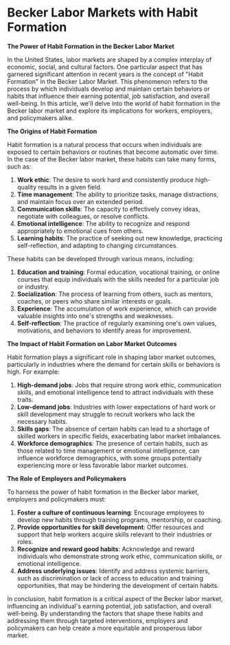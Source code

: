 # Becker Labor Markets with Habit Formation

**The Power of Habit Formation in the Becker Labor Market**

In the United States, labor markets are shaped by a complex interplay of economic, social, and cultural factors. One particular aspect that has garnered significant attention in recent years is the concept of "Habit Formation" in the Becker Labor Market. This phenomenon refers to the process by which individuals develop and maintain certain behaviors or habits that influence their earning potential, job satisfaction, and overall well-being. In this article, we'll delve into the world of habit formation in the Becker labor market and explore its implications for workers, employers, and policymakers alike.

**The Origins of Habit Formation**

Habit formation is a natural process that occurs when individuals are exposed to certain behaviors or routines that become automatic over time. In the case of the Becker labor market, these habits can take many forms, such as:

1. **Work ethic**: The desire to work hard and consistently produce high-quality results in a given field.
2. **Time management**: The ability to prioritize tasks, manage distractions, and maintain focus over an extended period.
3. **Communication skills**: The capacity to effectively convey ideas, negotiate with colleagues, or resolve conflicts.
4. **Emotional intelligence**: The ability to recognize and respond appropriately to emotional cues from others.
5. **Learning habits**: The practice of seeking out new knowledge, practicing self-reflection, and adapting to changing circumstances.

These habits can be developed through various means, including:

1. **Education and training**: Formal education, vocational training, or online courses that equip individuals with the skills needed for a particular job or industry.
2. **Socialization**: The process of learning from others, such as mentors, coaches, or peers who share similar interests or goals.
3. **Experience**: The accumulation of work experience, which can provide valuable insights into one's strengths and weaknesses.
4. **Self-reflection**: The practice of regularly examining one's own values, motivations, and behaviors to identify areas for improvement.

**The Impact of Habit Formation on Labor Market Outcomes**

Habit formation plays a significant role in shaping labor market outcomes, particularly in industries where the demand for certain skills or behaviors is high. For example:

1. **High-demand jobs**: Jobs that require strong work ethic, communication skills, and emotional intelligence tend to attract individuals with these traits.
2. **Low-demand jobs**: Industries with lower expectations of hard work or skill development may struggle to recruit workers who lack the necessary habits.
3. **Skills gaps**: The absence of certain habits can lead to a shortage of skilled workers in specific fields, exacerbating labor market imbalances.
4. **Workforce demographics**: The presence of certain habits, such as those related to time management or emotional intelligence, can influence workforce demographics, with some groups potentially experiencing more or less favorable labor market outcomes.

**The Role of Employers and Policymakers**

To harness the power of habit formation in the Becker labor market, employers and policymakers must:

1. **Foster a culture of continuous learning**: Encourage employees to develop new habits through training programs, mentorship, or coaching.
2. **Provide opportunities for skill development**: Offer resources and support that help workers acquire skills relevant to their industries or roles.
3. **Recognize and reward good habits**: Acknowledge and reward individuals who demonstrate strong work ethic, communication skills, or emotional intelligence.
4. **Address underlying issues**: Identify and address systemic barriers, such as discrimination or lack of access to education and training opportunities, that may be hindering the development of certain habits.

In conclusion, habit formation is a critical aspect of the Becker labor market, influencing an individual's earning potential, job satisfaction, and overall well-being. By understanding the factors that shape these habits and addressing them through targeted interventions, employers and policymakers can help create a more equitable and prosperous labor market.
